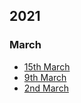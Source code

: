 
## 2021
### March
* [15th March](https://github.com/OpenTechFund/hypha/wiki/Product-meeting-15-March-2021)
* [9th March](https://github.com/OpenTechFund/hypha/wiki/Product-meeting-9-March-2021)
* [2nd March](https://github.com/OpenTechFund/hypha/wiki/Product-meeting-2-March-2021)
